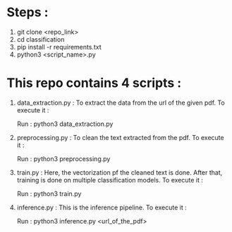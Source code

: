 # Steps : 

1. git clone <repo_link>
2. cd classification
3. pip install -r requirements.txt
4. python3 <script_name>.py


# This repo contains 4 scripts : 

1. data_extraction.py : To extract the data from the url of the given pdf. To execute it : 

    Run : python3 data_extraction.py

2. preprocessing.py : To clean the text extracted from the pdf. To execute it : 

    Run : python3 preprocessing.py

3. train.py : Here, the vectorization pf the cleaned text is done. After that, training is done on multiple classification models. To execute it : 

    Run : python3 train.py

4. inference.py : This is the inference pipeline. To execute it : 

    Run : python3 inference.py <url_of_the_pdf>
